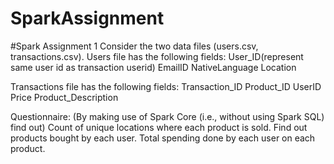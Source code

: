 # SparkAssignment

#Spark Assignment 1
Consider the two data files (users.csv, transactions.csv). 
Users file has the following fields: 
 User_ID(represent same user id as transaction userid) 
 EmailID 
 NativeLanguage 
 Location 

Transactions file has the following fields: 
 Transaction_ID 
 Product_ID 
 UserID 
 Price 
 Product_Description 

Questionnaire: 
(By making use of Spark Core (i.e., without using Spark SQL) find out)
Count of unique locations where each product is sold. 
Find out products bought by each user. 
Total spending done by each user on each product. 

 

 

 

 

 


 

